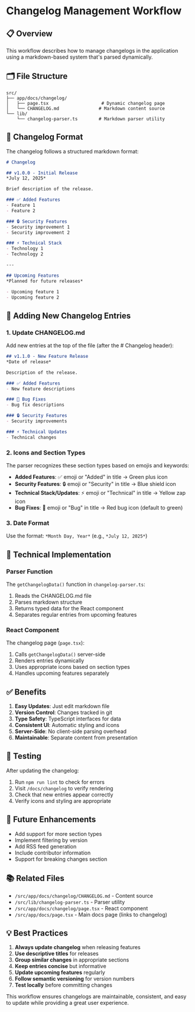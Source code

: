 # Changelog Management Workflow

## 📋 Overview

This workflow describes how to manage changelogs in the application using a markdown-based system that's parsed dynamically.

## 🗂️ File Structure

```
src/
├── app/docs/changelog/
│   ├── page.tsx                    # Dynamic changelog page
│   └── CHANGELOG.md               # Markdown content source
└── lib/
    └── changelog-parser.ts        # Markdown parser utility
```

## 📝 Changelog Format

The changelog follows a structured markdown format:

```markdown
# Changelog

## v1.0.0 - Initial Release
*July 12, 2025*

Brief description of the release.

### ✅ Added Features
- Feature 1
- Feature 2

### 🔒 Security Features
- Security improvement 1
- Security improvement 2

### ⚡ Technical Stack
- Technology 1
- Technology 2

---

## Upcoming Features
*Planned for future releases*

- Upcoming feature 1
- Upcoming feature 2
```

## 🔄 Adding New Changelog Entries

### 1. Update CHANGELOG.md

Add new entries at the top of the file (after the # Changelog header):

```markdown
## v1.1.0 - New Feature Release
*Date of release*

Description of the release.

### ✅ Added Features
- New feature descriptions

### 🐛 Bug Fixes
- Bug fix descriptions

### 🔒 Security Features
- Security improvements

### ⚡ Technical Updates
- Technical changes
```

### 2. Icons and Section Types

The parser recognizes these section types based on emojis and keywords:

- **Added Features**: ✅ emoji or "Added" in title → Green plus icon
- **Security Features**: 🔒 emoji or "Security" in title → Blue shield icon  
- **Technical Stack/Updates**: ⚡ emoji or "Technical" in title → Yellow zap icon
- **Bug Fixes**: 🐛 emoji or "Bug" in title → Red bug icon (default to green)

### 3. Date Format

Use the format: `*Month Day, Year*` (e.g., `*July 12, 2025*`)

## 🔧 Technical Implementation

### Parser Function

The `getChangelogData()` function in `changelog-parser.ts`:

1. Reads the CHANGELOG.md file
2. Parses markdown structure
3. Returns typed data for the React component
4. Separates regular entries from upcoming features

### React Component

The changelog page (`page.tsx`):

1. Calls `getChangelogData()` server-side
2. Renders entries dynamically
3. Uses appropriate icons based on section types
4. Handles upcoming features separately

## ✅ Benefits

1. **Easy Updates**: Just edit markdown file
2. **Version Control**: Changes tracked in git
3. **Type Safety**: TypeScript interfaces for data
4. **Consistent UI**: Automatic styling and icons
5. **Server-Side**: No client-side parsing overhead
6. **Maintainable**: Separate content from presentation

## 🧪 Testing

After updating the changelog:

1. Run `npm run lint` to check for errors
2. Visit `/docs/changelog` to verify rendering
3. Check that new entries appear correctly
4. Verify icons and styling are appropriate

## 🔄 Future Enhancements

- Add support for more section types
- Implement filtering by version
- Add RSS feed generation
- Include contributor information
- Support for breaking changes section

## 📚 Related Files

- `/src/app/docs/changelog/CHANGELOG.md` - Content source
- `/src/lib/changelog-parser.ts` - Parser utility
- `/src/app/docs/changelog/page.tsx` - React component
- `/src/app/docs/page.tsx` - Main docs page (links to changelog)

## 💡 Best Practices

1. **Always update changelog** when releasing features
2. **Use descriptive titles** for releases
3. **Group similar changes** in appropriate sections
4. **Keep entries concise** but informative
5. **Update upcoming features** regularly
6. **Follow semantic versioning** for version numbers
7. **Test locally** before committing changes

This workflow ensures changelogs are maintainable, consistent, and easy to update while providing a great user experience.
